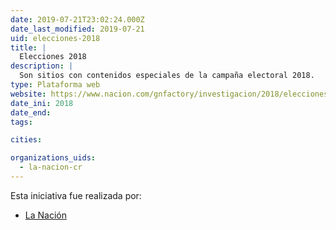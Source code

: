 ```yaml
---
date: 2019-07-21T23:02:24.000Z
date_last_modified: 2019-07-21
uid: elecciones-2018
title: |
  Elecciones 2018
description: |
  Son sitios con contenidos especiales de la campaña electoral 2018.
type: Plataforma web
website: https://www.nacion.com/gnfactory/investigacion/2018/elecciones_presidenciales/diputados/portada.html
date_ini: 2018
date_end: 
tags:

cities: 

organizations_uids:
  - la-nacion-cr
---
```


Esta iniciativa fue realizada por:

- [La Nación](/organizaciones/la-nacion-cr)
